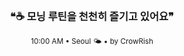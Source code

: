 <div align="center">

<br>

<h3>❝☕ 모닝 루틴을 천천히 즐기고 있어요❞</h3>

<sub>10:00 AM • Seoul 🌤️ • by CrowRish</sub>

<br>

</div>